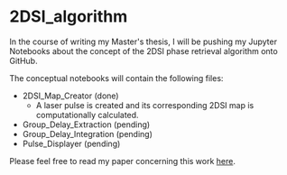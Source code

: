 # 2DSI_algorithm

In the course of writing my Master's thesis, I will be pushing my Jupyter Notebooks about the concept of the 2DSI phase retrieval algorithm onto GitHub.

The conceptual notebooks will contain the following files:
* 2DSI_Map_Creator (done)
    * A laser pulse is created and its corresponding 2DSI map is computationally calculated.
* Group_Delay_Extraction (pending)
* Group_Delay_Integration (pending)
* Pulse_Displayer (pending)

Please feel free to read my paper concerning this work <a href="https://opg.optica.org/ao/abstract.cfm?uri=ao-61-4-1076">here</a>.
